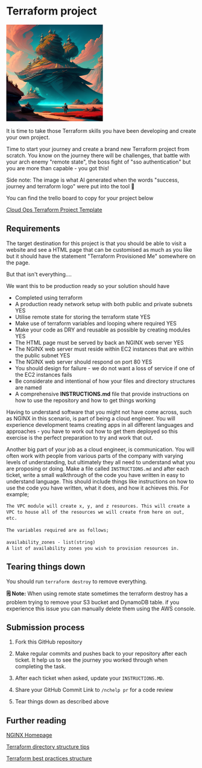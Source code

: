 # Terraform project

![A hero starting their journey looking at a tower](./media/images/journey.png "A hero starting their journey looking at a tower")

It is time to take those Terraform skills you have been developing and create your own project.

Time to start your journey and create a brand new Terraform project from scratch. You know on the journey there will be challenges, that battle with your arch enemy "remote state", the boss fight of "sso authentication" but you are more than capable - you got this!

Side note: The image is what AI generated when the words "success, journey and terraform logo" were put into the tool 🤷

You can find the trello board to copy for your project below

[Cloud Ops Terraform Project Template](https://trello.com/b/ANaPDxTY/ce-terraform-project-template)

## Requirements

The target destination for this project is that you should be able to visit a website and see a HTML page that can be customised as much as you like but it should have the statement "Terraform Provisioned Me" somewhere on the page.

But that isn't everything....

We want this to be production ready so your solution should have

- Completed using terraform
- A production ready network setup with both public and private subnets YES
- Utilise remote state for storing the terraform state YES
- Make use of terraform variables and looping where required YES
- Make your code as DRY and reusable as possible by creating modules YES
- The HTML page must be served by back an NGINX web server YES
- The NGINX web server must reside within EC2 instances that are within the public subnet YES
- The NGINX web server should respond on port 80 YES
- You should design for failure - we do not want a loss of service if one of the EC2 instances fails
- Be considerate and intentional of how your files and directory structures are named
- A comprehensive **INSTRUCTIONS.md** file that provide instructions on how to use the repository and how to get things working

Having to understand software that you might not have come across, such as NGINX in this scenario, is part of being a cloud engineer. You will experience development teams creating apps in all different languages and approaches - you have to work out how to get them deployed so this exercise is the perfect preparation to try and work that out.

Another big part of your job as a cloud engineer, is communication. You will often work with people from various parts of the company with varying levels of understanding, but ultimately they all need to understand what you are proposing or doing. Make a file called `INSTRUCTIONS.md` and after each ticket, write a small walkthrough of the code you have written in easy to understand language. This should include things like instructions on how to use the code you have written, what it does, and how it achieves this. For example;

```
The VPC module will create x, y, and z resources. This will create a VPC to house all of the resources we will create from here on out, etc.

The variables required are as follows;

availability_zones - list(string)
A list of availability zones you wish to provision resources in.
```

## Tearing things down

You should run `terraform destroy` to remove everything.

**🗒️ Note:** When using remote state sometimes the terraform destroy has a problem trying to remove your S3 bucket and DynamoDB table. if you experience this issue you can manually delete them using the AWS console.

## Submission process

1. Fork this GitHub repository

2. Make regular commits and pushes back to your repository after each ticket. It help us to see the journey you worked through when completing the task.

3. After each ticket when asked, update your `INSTRUCTIONS.MD`.

4. Share your GitHub Commit Link to `/nchelp pr` for a code review

5. Tear things down as described above

## Further reading

[NGINX Homepage](https://www.nginx.com/)

[Terraform directory structure tips](https://xebia.com/blog/four-tips-to-better-structure-terraform-projects/)

[Terraform best practices structure](https://www.terraform-best-practices.com/examples/terraform)
